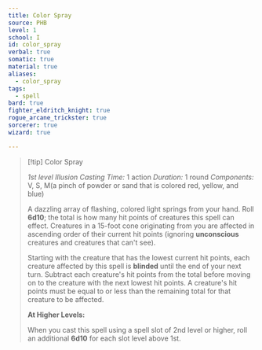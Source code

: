 ```yaml
---
title: Color Spray
source: PHB
level: 1
school: I
id: color_spray
verbal: true
somatic: true
material: true
aliases:
  - color_spray
tags:
  - spell
bard: true
fighter_eldritch_knight: true
rogue_arcane_trickster: true
sorcerer: true
wizard: true

---
```

>[!tip] Color Spray
>
> *1st level Illusion*
> *Casting Time:* 1 action
> *Duration:* 1 round
> *Components:* V, S, M(a pinch of powder or sand that is colored red, yellow, and blue)
>
>A dazzling array of flashing, colored light springs from your hand. Roll **6d10**; the total is how many hit points of creatures this spell can effect. Creatures in a 15-foot cone originating from you are affected in ascending order of their current hit points (ignoring **unconscious** creatures and creatures that can't see).
>
>Starting with the creature that has the lowest current hit points, each creature affected by this spell is **blinded** until the end of your next turn. Subtract each creature's hit points from the total before moving on to the creature with the next lowest hit points. A creature's hit points must be equal to or less than the remaining total for that creature to be affected.
>
>**At Higher Levels:**
>
>When you cast this spell using a spell slot of 2nd level or higher, roll an additional **6d10** for each slot level above 1st.
>

